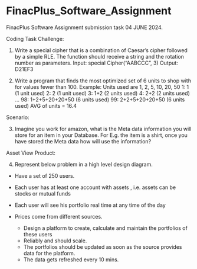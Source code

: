 # FinacPlus_Software_Assignment
 FinacPlus Software Assignment submission task 04 JUNE 2024.


Coding Task Challenge:

1. Write a special cipher that is a combination of Caesar’s cipher followed by a simple
RLE. The function should receive a string and the rotation number as parameters.
Input: special Cipher(“AABCCC”, 3) Output: D21EF3

2. Write a program that finds the most optimized set of 6 units to shop with for values
fewer than 100. Example: Units used are 1, 2, 5, 10, 20, 50 1: 1 (1 unit used) 2: 2 (1
unit used) 3: 1+2 (2 units used) 4: 2+2 (2 units used) ... 98: 1+2+5+20+20+50 (6 units
used) 99: 2+2+5+20+20+50 (6 units used) AVG of units = 16.4

Scenario:

3. Imagine you work for amazon, what is the Meta data information you will store for
an item in your Database. For E.g. the item is a shirt, once you have stored the Meta
data how will use the information?

Asset View Product:

4. Represent below problem in a high level design diagram.
  - Have a set of 250 users.
  - Each user has at least one account with assets , i.e. assets can be stocks or mutual
   funds
  - Each user will see his portfolio real time at any time of the day
  - Prices come from different sources.
  
    - Design a platform to create, calculate and maintain the portfolios of these users
    - Reliably and should scale.
    - The portfolios should be updated as soon as the source provides data for the
      platform.
    - The data gets refreshed every 10 mins.
